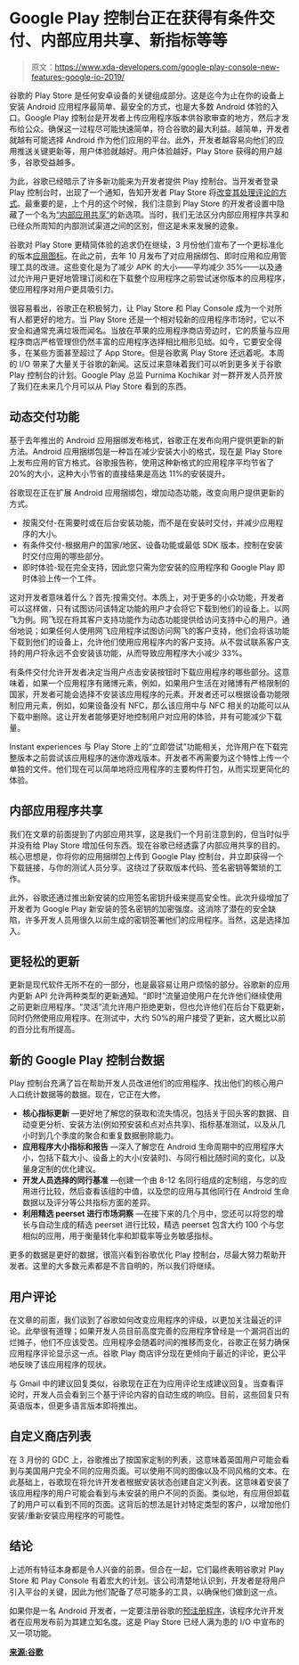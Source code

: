# Google Play 控制台正在获得有条件交付、内部应用共享、新指标等等

> 原文：<https://www.xda-developers.com/google-play-console-new-features-google-io-2019/>

谷歌的 Play Store 是任何安卓设备的关键组成部分。这是迄今为止在你的设备上安装 Android 应用程序最简单、最安全的方式，也是大多数 Android 体验的入口。Google Play 控制台是开发者上传应用程序版本供谷歌审查的地方，然后才发布给公众。确保这一过程尽可能快速简单，符合谷歌的最大利益。越简单，开发者就越有可能选择 Android 作为他们应用的平台。此外，开发者越容易向他们的应用推送关键更新等，用户体验就越好。用户体验越好，Play Store 获得的用户越多，谷歌受益越多。

为此，谷歌已经暗示了许多新功能来为开发者提供 Play 控制台。当开发者登录 Play 控制台时，出现了一个通知，告知开发者 Play Store 将[改变其处理评论的方式](https://www.xda-developers.com/google-play-store-app-rating-recent-reviews/)。最重要的是，上个月的这个时候，我们注意到 Play Store 的开发者设置中隐藏了一个名为[“内部应用共享”](https://www.xda-developers.com/google-play-store-developer-setting-enable-internal-app-sharing/)的新选项。当时，我们无法区分内部应用程序共享和已经众所周知的内部测试渠道之间的区别，但这是未来发展的迹象。

谷歌对 Play Store 更精简体验的追求仍在继续，3 月份他们宣布了一个更标准化的版本[应用图标](https://www.xda-developers.com/googles-new-requirements-will-make-every-play-store-icon-a-squircle/)。在此之前，去年 10 月发布了对应用捆绑包、即时应用和应用管理工具的改进。这些变化是为了减少 APK 的大小——平均减少 35%——以及通过允许用户更好地管理订阅和在下载整个应用程序之前尝试迷你版本的应用程序，使应用程序对用户更具吸引力。

很容易看出，谷歌正在积极努力，让 Play Store 和 Play Console 成为一个对所有人都更好的地方。当 Play Store 还是一个相对较新的应用程序市场时，它以不安全和通常充满垃圾而闻名。当放在苹果的应用程序商店旁边时，它的质量与应用程序商店严格管理但仍然丰富的应用程序选择相比相形见绌。如今，它要安全得多，在某些方面甚至超过了 App Store。但是谷歌离 Play Store 还远着呢。本周的 I/O 带来了大量关于谷歌的新闻。这反过来意味着我们可以听到更多关于谷歌 Play 控制台的计划。Google Play 总监 Purnima Kochikar 对一群开发人员开放了我们在未来几个月可以从 Play Store 看到的东西。

## 动态交付功能

基于去年推出的 Android 应用捆绑发布格式，谷歌正在发布向用户提供更新的新方法。Android 应用捆绑包是一种旨在减少安装大小的格式，现在是 Play Store 上发布应用的官方格式。谷歌报告称，使用这种新格式的应用程序平均节省了 20%的大小，这种大小节省的直接结果是高达 11%的安装提升。

谷歌现在正在扩展 Android 应用捆绑包，增加动态功能，改变向用户提供更新的方式。

*   按需交付-在需要时或在后台安装功能，而不是在安装时交付，并减少应用程序的大小。
*   有条件交付-根据用户的国家/地区、设备功能或最低 SDK 版本，控制在安装时交付应用的哪些部分。
*   即时体验-现在完全支持，因此您只需为您安装的应用程序和 Google Play 即时体验上传一个工件。

这对开发者意味着什么？首先:按需交付。本质上，对于更多的小众功能，开发者可以这样做，只有试图访问该特定功能的用户才会将它下载到他们的设备上。以网飞为例。网飞现在将其客户支持功能作为动态功能提供给访问支持中心的用户。通俗地说；如果任何人使用网飞应用程序试图访问网飞的客户支持，他们会将该功能下载到他们的设备上，允许他们使用应用程序内的客户支持。从不尝试联系客户支持的用户将永远不会安装该功能，从而导致应用程序大小减少 33%。

有条件交付允许开发者决定当用户点击安装按钮时下载应用程序的哪些部分。这意味着，如果一个应用程序有赌博元素，例如，如果用户生活在对赌博有严格限制的国家，开发者可能会选择不安装该应用程序的元素。开发者还可以根据设备功能限制应用元素，例如，如果设备没有 NFC，那么该应用中与 NFC 相关的功能可以从下载中删除。这让开发者能够更好地控制用户对应用的体验，并有可能减少下载量。

Instant experiences 与 Play Store 上的“立即尝试”功能相关，允许用户在下载完整版本之前尝试该应用程序的迷你游戏版本。开发者不再需要为这个特性上传一个单独的文件。他们现在可以简单地将应用程序的主要构件打包，从而实现更简化的体验。

## 内部应用程序共享

我们在文章的前面提到了内部应用共享，这是我们一个月前注意到的，但当时似乎并没有给 Play Store 增加任何东西。现在谷歌已经透露了内部应用共享的目的。核心思想是，你将你的应用捆绑包上传到 Google Play 控制台，并立即获得一个下载链接，与你的测试人员分享。这绕过了获取版本代码、签名密钥等繁琐的工作。

此外，谷歌还通过推出新安装的应用签名密钥升级来提高安全性。此次升级增加了开发者为 Google Play 新安装的签名密钥的加密强度。这消除了潜在的安全缺陷，许多开发人员用很久以前生成的密钥签署他们的应用程序。当然，这是选择加入。

## 更轻松的更新

更新是现代软件无所不在的一部分，也是最容易让用户烦恼的部分。谷歌新的应用内更新 API 允许两种类型的更新通知。“即时”流量迫使用户在允许他们继续使用之前更新应用程序。“灵活”流允许用户拒绝更新，但也允许他们在后台下载更新，同时仍然使用应用程序。在测试中，大约 50%的用户接受了更新，这大概比以前的百分比有所提高。

## 新的 Google Play 控制台数据

Play 控制台充满了旨在帮助开发人员改进他们的应用程序、找出他们的核心用户人口统计数据等的数据。现在，它正在大修。

*   **核心指标更新** —更好地了解您的获取和流失情况，包括关于回头客的数据、自动变更分析、安装方法(例如预安装和点对点共享)、指标基准测试，以及从几小时到几个季度的聚合和重复数据删除能力。
*   **应用程序大小指标和报告** —深入了解您在 Android 生命周期中的应用程序大小，包括下载大小、设备上的大小(安装时)、与同行相比随时间的变化，以及量身定制的优化建议。
*   **开发人员选择的同行基准** —创建一个由 8-12 名同行组成的定制组，与您的应用进行比较，然后查看该组的中值，以及您的应用与其他同行在 Android 生命数据以及评分等公共指标方面的差异。
*   **利用精选 peerset 进行市场洞察** —在接下来的几个月中，您还可以将您的增长与自动生成的精选 peerset 进行比较，精选 peerset 包含大约 100 个与您相似的应用，用于衡量转化率和卸载率等业务敏感指标。

更多的数据是更好的数据，很高兴看到谷歌优化 Play 控制台，尽最大努力帮助开发者。这里的大多数元素都是不言自明的，所以我们将继续。

## 用户评论

在文章的前面，我们谈到了谷歌如何改变应用程序的评级，以更加关注最近的评论。此举很有道理；如果开发人员目前高度完善的应用程序曾经是一个漏洞百出的烂摊子，他们不应该受苦。应用程序会随着时间的推移而变化，谷歌正在努力确保应用程序评论显示这一点。谷歌 Play 商店评分现在更倾向于最近的评论，更公平地反映了该应用程序的现状。

与 Gmail 中的建议回复类似，谷歌现在正在为应用评论生成建议回复。当查看评论时，开发人员会看到三个基于评论内容的自动生成的响应。目前，这些回复只有英语版本，但更多语言版本即将推出。

## 自定义商店列表

在 3 月份的 GDC 上，谷歌推出了按国家定制的列表，这意味着英国用户可能会看到与美国用户完全不同的应用页面。可以使用不同的图像以及不同风格的文本。在此基础上，谷歌现在将允许开发者根据安装状态创建自定义列表。这意味着安装了该应用程序的用户可能会看到与未安装的用户不同的页面。类似地，有应用但卸载了的用户可以看到不同的页面。这背后的想法是针对特定类型的客户，以增加他们安装/重新安装应用程序的可能性。

## 结论

上述所有特征本身都是令人兴奋的前景。但合在一起，它们最终表明谷歌对 Play Store 和 Play Console 有着宏大的计划。该公司清楚地认识到，开发者是将用户引入平台的关键，因此为他们配备了尽可能多的工具，以确保他们做到这一点。

如果你是一名 Android 开发者，一定要注册谷歌的[预注册程序](https://support.google.com/googleplay/android-developer/answer/9084187)，该程序允许开发者在应用发布前为其建立知名度。这是 Play Store 已经人满为患的 I/O 中宣布的又一项功能。

[**来源:谷歌**](https://android-developers.googleblog.com/2019/05/whats-new-in-play.html)